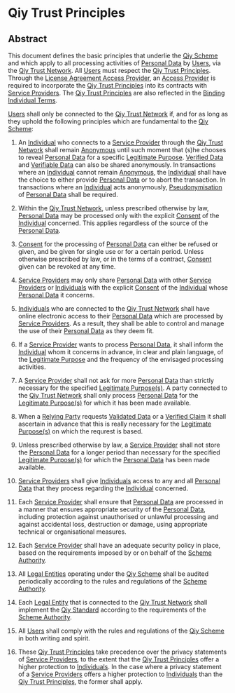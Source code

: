 # Qiy Trust Principles 

## Abstract

This document defines the basic principles that underlie the [Qiy Scheme](Definitions.md#qiy-scheme) and which apply to all processing activities of [Personal Data](Definitions.md#personal-data) by [Users](Definitions.md#user), via the [Qiy Trust Network](Definitions.md#qiy-trust-network). All [Users](Definitions.md#user) must respect the [Qiy Trust Principles](Definitions.md#qiy-trust-principles). Through the [License Agreement Access Provider](Definitions.md#license-agreement-access-provider), an [Access Provider](Definitions.md#access-provider) is required to incorporate the [Qiy Trust Principles](Definitions.md#qiy-trust-principles) into its contracts with [Service Providers](Definitions.md#service-provider). The [Qiy Trust Principles](Definitions.md#qiy-trust-principles) are also reflected in the [Binding Individual Terms](Definitions.md#binding-individual-terms).

[Users](Definitions.md#user) shall only be connected to the [Qiy Trust Network](Definitions.md#qiy-trust-network) if, and for as long as they uphold the following principles which are fundamental to the [Qiy Scheme](Definitions.md#qiy-scheme):

1. An [Individual](Definitions.md#individual) who connects to a [Service Provider](Definitions.md#service-provider) through the [Qiy Trust Network](Definitions.md#qiy-trust-network) shall remain [Anonymous](Definitions.md#anonymous) until such moment that (s)he chooses to reveal [Personal Data](Definitions.md#personal-data) for a specific [Legitimate Purpose](Definitions.md#legitimate-purpose). [Verified Data](Definitions.md#verified-data) and [Verifiable Data](Definitions.md#verifiable-data) can also be shared anonymously. 
In transactions where an [Individual](Definitions.md#individual) cannot remain [Anonymous](Definitions.md#anonymous), the [Individual](Definitions.md#individual) shall have the choice to either provide [Personal Data](Definitions.md#personal-data) or to abort the transaction.
In transactions where an [Individual](Definitions.md#individual) acts anonymously, [Pseudonymisation](Definitions.md#pseudonymisation) of [Personal Data](Definitions.md#personal-data) shall be required.

2. Within the [Qiy Trust Network](Definitions.md#qiy-trust-network), unless prescribed otherwise by law, [Personal Data](Definitions.md#personal-data) may be processed only with the explicit [Consent](Definitions.md#consent) of the [Individual](Definitions.md#individual) concerned. This applies regardless of the source of the [Personal Data](Definitions.md#personal-data). 

3. [Consent](Definitions.md#consent) for the processing of [Personal Data](Definitions.md#personal-data) can either be refused or given, and be given for single use or for a certain period. Unless otherwise prescribed by law, or in the terms of a contract, [Consent](Definitions.md#consent) given can be revoked at any time.

4. [Service Providers](Definitions.md#service-provider) may only share [Personal Data](Definitions.md#personal-data) with other [Service Providers](Definitions.md#service-provider) or [Individuals](Definitions.md#individual) with the explicit [Consent](Definitions.md#consent) of the [Individual](Definitions.md#individual) whose [Personal Data](Definitions.md#personal-data) it concerns. 

5. [Individuals](Definitions.md#individual) who are connected to the [Qiy Trust Network](Definitions.md#qiy-trust-network) shall have online electronic access to their [Personal Data](Definitions.md#personal-data) which are processed by [Service Providers](Definitions.md#service-provider). As a result, they shall be able to control and manage the use of their [Personal Data](Definitions.md#personal-data) as they deem fit.

6. If a [Service Provider](Definitions.md#service-provider) wants to process [Personal Data](Definitions.md#personal-data), it shall inform the [Individual](Definitions.md#individual) whom it concerns in advance, in clear and plain language, of the [Legitimate Purpose](Definitions.md#legitimate-purpose) and the frequency of the envisaged processing activities.

7. A [Service Provider](Definitions.md#service-provider) shall not ask for more [Personal Data](Definitions.md#personal-data) than strictly necessary for the specified [Legitimate Purpose(s)](Definitions.md#legitimate-purpose). A party connected to the [Qiy Trust Network](#qiy-trust-network) shall only process [Personal Data](Definitions.md#personal-data) for the [Legitimate Purpose(s)](Definitions.md#legitimate-purpose) for which it has been made available.

9. When a [Relying Party](Definitions.md#relying-party) requests [Validated Data](Definitions.md#validated-data) or a [Verified Claim](Definitions.md#verified-claim) it shall ascertain in advance that this is really necessary for the [Legitimate Purpose(s)](Definitions.md#legitimate-purpose) on which the requrest is based.

10. Unless prescribed otherwise by law, a [Service Provider](Definitions.md#service-provider) shall not store the [Personal Data](Definitions.md#personal-data) for a longer period than necessary for the specified [Legitimate Purpose(s)](Definitions.md#legitimate-purpose) for which the [Personal Data](Definitions.md#personal-data) has been made available.

11. [Service Providers](Definitions.md#service-provider]) shall give [Individuals](Definitions.md#individual) access to any and all [Personal Data](Definitions.md#personal-data) that they process regarding the [Individual](Definitions.md#individual) concerned. 

12. Each [Service Provider](Definitions.md#service-provider) shall ensure that [Personal Data](Definitions.md#personal-data) are processed in a manner that ensures appropriate security of the [Personal Data](Definitions.md#personal-data), including protection against unauthorised or unlawful processing and against accidental loss, destruction or damage, using appropriate technical or organisational measures.

13. Each [Service Provider](Definitions.md#service-provider) shall have an adequate security policy in place, based on the requirements imposed by or on behalf of the [Scheme Authority](Definitions.md#scheme-authority). 

14. All [Legal Entities](Definitions.md#legal-entity) operating under the [Qiy Scheme](Definitions.md#qiy-scheme) shall be audited periodically according to the rules and regulations of the [Scheme Authority](Definitions.md#scheme-authority). 

15. Each [Legal Entity](Definitions.md#legal-entity) that is connected to the [Qiy Trust Network](Definitions.md#qiy-trust-network) shall implement the [Qiy Standard](Definitions.md#qiy-standard) according to the requirements of the [Scheme Authority](Definitions.md#scheme-authority).

16. All [Users](Definitions.md#user) shall comply with the rules and regulations of the [Qiy Scheme](Definitions.md#qiy-scheme) in both writing and spirit.

17. These [Qiy Trust Principles](Definitions.md#qiy-trust-principles) take precedence over the privacy statements of [Service Providers](Definitions.md#service-provider), to the extent that the [Qiy Trust Principles](Definitions.md#qiy-trust-principles) offer a higher protection to [Individuals](Definitions.md#individual). In the case where a privacy statement of a [Service Providers](Definitions.md#service-provider) offers a higher protection to [Individuals](Definitions.md#individual) than the [Qiy Trust Principles](Definitions.md#qiy-trust-principles), the former shall apply.
